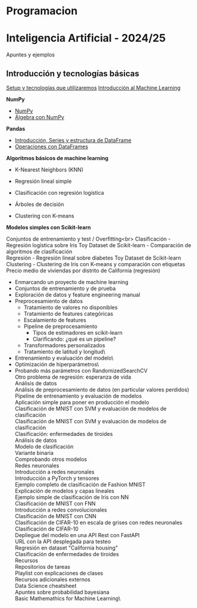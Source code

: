 # Programacion

# Inteligencia Artificial - 2024/25
Apuntes y ejemplos
## Introducción y tecnologías básicas
[Setup y tecnologías que utilizaremos](https://github.com/janacor/Programacion/blob/main/setup.md)
[Introducción al Machine Learning](https://github.com/janacor/Programacion/blob/main/Introducci%C3%B3n%20a%20Machine%20Learning)

**NumPy**

- [NumPy](https://github.com/janacor/Programacion/blob/main/numpy1.ipynb)
- [Álgebra con NumPy](https://github.com/janacor/Programacion/blob/main/numpy2_algebra.ipynb)

**Pandas**

- [Introducción, Series y estructura de DataFrame](https://github.com/janacor/Programacion/blob/main/pandas1.ipynb)
- [Operaciones con DataFrames](https://github.com/janacor/Programacion/blob/main/pandas_dataframe_op.ipynb)

**Algoritmos básicos de machine learning**

- K-Nearest Neighbors (KNN)

- Regresión lineal simple

- Clasificación con regresión logística

- Árboles de decisión

- Clustering con K-means

**Modelos simples con Scikit-learn**

Conjuntos de entrenamiento y test / Overfitting\<br>
Clasificación
    - Regresión logística sobre Iris Toy Dataset de Scikit-learn
    - Comparación de algoritmos de clasificación\
Regresión
    - Regresión lineal sobre diabetes Toy Dataset de Scikit-learn\
Clustering
    - Clustering de Iris con K-means y comparación con etiquetas
Precio medio de viviendas por distrito de California (regresión)
- Enmarcando un proyecto de machine learning
- Conjuntos de entrenamiento y de prueba
- Exploración de datos y feature engineering manual
- Preprocesamiento de datos
  - Tratamiento de valores no disponibles
  - Tratamiento de features categóricas
  - Escalamiento de features
  - Pipeline de preprocesamiento
    - Tipos de estimadores en scikit-learn
    - Clarificando: ¿qué es un pipeline?
  - Transformadores personalizados
  - Tratamiento de latitud y longitud\
- Entrenamiento y evaluación del modelo\
- Optimización de hiperparámetros\
- Probando más parámetros con RandomizedSearchCV\
Otro problema de regresión: esperanza de vida\
Análisis de datos\
Análisis de preprocesamiento de datos (en particular valores perdidos)\
Pipeline de entrenamiento y evaluación de modelos\
Aplicación simple para poner en producción el modelo\
Clasificación de MNIST con SVM y evaluación de modelos de clasificación\
Clasificación de MNIST con SVM y evaluación de modelos de clasificación\
Clasificación: enfermedades de tiroides\
Análisis de datos\
Modelo de clasificación\
Variante binaria\
Comprobando otros modelos\
Redes neuronales\
Introducción a redes neuronales\
Introducción a PyTorch y tensores\
Ejemplo completo de clasificación de Fashion MNIST\
Explicación de modelos y capas lineales\
Ejemplo simple de clasificación de Iris con NN\
Clasificación de MNIST con FNN\
Introducción a redes convolucionales\
Clasificación de MNIST con CNN\
Clasificación de CIFAR-10 en escala de grises con redes neuronales\
Clasificación de CIFAR-10\
Depliegue del modelo en una API Rest con FastAPI\
URL con la API desplegada para testeo\
Regresión en dataset "California housing"\
Clasificación de enfermedades de tiroides\
Recursos\
Repositorios de tareas\
Playlist con explicaciones de clases\
Recursos adicionales externos\
Data Science cheatsheet\
Apuntes sobre probabilidad bayesiana\
Basic Mathemathics for Machine Learning\
